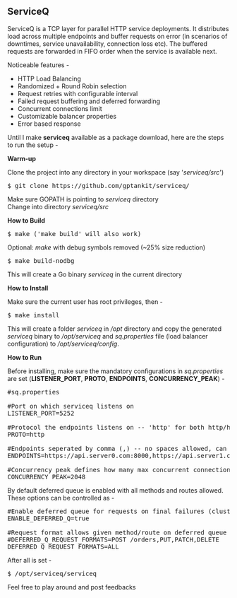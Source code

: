 <h2>ServiceQ</h2>

ServiceQ is a TCP layer for parallel HTTP service deployments. It distributes load across multiple endpoints and buffer requests on error (in scenarios of downtimes, service unavailability, connection loss etc). The buffered requests are forwarded in FIFO order when the service is available next.

Noticeable features -

* HTTP Load Balancing<br/>
* Randomized + Round Robin selection<br/>
* Request retries with configurable interval<br/>
* Failed request buffering and deferred forwarding<br/>
* Concurrent connections limit<br/> 
* Customizable balancer properties<br/>
* Error based response<br/>

Until I make <b>serviceq</b> available as a package download, here are the steps to run the setup - </br>

<b>Warm-up</b>

Clone the project into any directory in your workspace (say '<i>serviceq/src</i>')<br/>

<pre>$ git clone https://github.com/gptankit/serviceq/</pre>

Make sure GOPATH is pointing to <i>serviceq</i> directory<br/>
Change into directory <i>serviceq/src</i><br/>

<b>How to Build</b>

<pre>$ make ('make build' will also work)</pre>

Optional: <i>make</i> with debug symbols removed (~25% size reduction)

<pre>$ make build-nodbg</pre>

This will create a Go binary <i>serviceq</i> in the current directory

<b>How to Install</b>

Make sure the current user has root privileges, then - </br>

<pre>$ make install</pre>

This will create a folder <i>serviceq</i> in <i>/opt</i> directory and copy the generated <i>serviceq</i> binary to <i>/opt/serviceq</i> and <i>sq.properties</i> file (load balancer configuration) to <i>/opt/serviceq/config</i>.<br/>

<b>How to Run</b>

Before installing, make sure the mandatory configurations in <i>sq.properties</i> are set (<b>LISTENER_PORT</b>, <b>PROTO</b>, <b>ENDPOINTS</b>, <b>CONCURRENCY_PEAK</b>) -</br>

<pre>
#sq.properties

#Port on which serviceq listens on
LISTENER_PORT=5252

#Protocol the endpoints listens on -- 'http' for both http/https
PROTO=http

#Endpoints seperated by comma (,) -- no spaces allowed, can be a combination of http/https
ENDPOINTS=https://api.server0.com:8000,https://api.server1.com:8001,https://api.server2.com:8002

#Concurrency peak defines how many max concurrent connections are allowed to the cluster
CONCURRENCY_PEAK=2048
</pre>

By default deferred queue is enabled with all methods and routes allowed. These options can be controlled as -</br>

<pre>
#Enable deferred queue for requests on final failures (cluster down)
ENABLE_DEFERRED_Q=true

#Request format allows given method/route on deferred queue -- picked up if ENABLE_DEFERRED_Q is true
#DEFERRED_Q_REQUEST_FORMATS=POST /orders,PUT,PATCH,DELETE
DEFERRED_Q_REQUEST_FORMATS=ALL
</pre>

After all is set - </br>

<pre>$ /opt/serviceq/serviceq</pre>

Feel free to play around and post feedbacks
